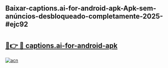 ## Baixar-captions.ai-for-android-apk-Apk-sem-anúncios-desbloqueado-completamente-2025-#ejc92

# <h2><a href="https://ainizakaria.my?title=captions.ai-for-android-apk&ref=20M">🔗👉 🔴 captions.ai-for-android-apk</a></h2>

[![acn](https://github.com/user-attachments/assets/0f9c940e-d8b0-45ae-aac7-cd30a18b3e1c)](https://ainizakaria.my?title=captions.ai-for-android-apk&ref=20M)

